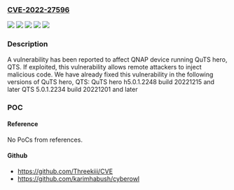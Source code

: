 ### [CVE-2022-27596](https://cve.mitre.org/cgi-bin/cvename.cgi?name=CVE-2022-27596)
![](https://img.shields.io/static/v1?label=Product&message=QTS&color=blue)
![](https://img.shields.io/static/v1?label=Product&message=QuTS%20hero&color=blue)
![](https://img.shields.io/static/v1?label=Version&message=%3D%205.0.1%20&color=brighgreen)
![](https://img.shields.io/static/v1?label=Version&message=%3D%20h5.0.1%20&color=brighgreen)
![](https://img.shields.io/static/v1?label=Vulnerability&message=CWE-89&color=brighgreen)

### Description

A vulnerability has been reported to affect QNAP device running QuTS hero, QTS. If exploited, this vulnerability allows remote attackers to inject malicious code. We have already fixed this vulnerability in the following versions of QuTS hero, QTS: QuTS hero h5.0.1.2248 build 20221215 and later QTS 5.0.1.2234 build 20221201 and later

### POC

#### Reference
No PoCs from references.

#### Github
- https://github.com/Threekiii/CVE
- https://github.com/karimhabush/cyberowl

